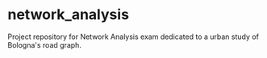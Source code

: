 # network_analysis
Project repository for Network Analysis exam dedicated to a urban study of Bologna's road graph. 
